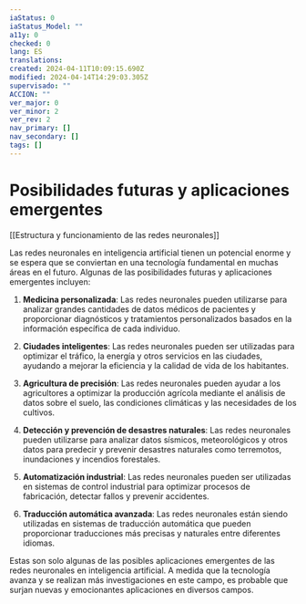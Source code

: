 ```yaml
---
iaStatus: 0
iaStatus_Model: ""
a11y: 0
checked: 0
lang: ES
translations: 
created: 2024-04-11T10:09:15.690Z
modified: 2024-04-14T14:29:03.305Z
supervisado: ""
ACCION: ""
ver_major: 0
ver_minor: 2
ver_rev: 2
nav_primary: []
nav_secondary: []
tags: []
---
```

# Posibilidades futuras y aplicaciones emergentes

[[Estructura y funcionamiento de las  redes neuronales]]

Las redes neuronales en inteligencia artificial tienen un potencial enorme y se espera que se conviertan en una tecnología fundamental en muchas áreas en el futuro. Algunas de las posibilidades futuras y aplicaciones emergentes incluyen:

1. **Medicina personalizada**: Las redes neuronales pueden utilizarse para analizar grandes cantidades de datos médicos de pacientes y proporcionar diagnósticos y tratamientos personalizados basados en la información específica de cada individuo.

2. **Ciudades inteligentes**: Las redes neuronales pueden ser utilizadas para optimizar el tráfico, la energía y otros servicios en las ciudades, ayudando a mejorar la eficiencia y la calidad de vida de los habitantes.

3. **Agricultura de precisión**: Las redes neuronales pueden ayudar a los agricultores a optimizar la producción agrícola mediante el análisis de datos sobre el suelo, las condiciones climáticas y las necesidades de los cultivos.

4. **Detección y prevención de desastres naturales**: Las redes neuronales pueden utilizarse para analizar datos sísmicos, meteorológicos y otros datos para predecir y prevenir desastres naturales como terremotos, inundaciones y incendios forestales.

5. **Automatización industrial**: Las redes neuronales pueden ser utilizadas en sistemas de control industrial para optimizar procesos de fabricación, detectar fallos y prevenir accidentes.

6. **Traducción automática avanzada**: Las redes neuronales están siendo utilizadas en sistemas de traducción automática que pueden proporcionar traducciones más precisas y naturales entre diferentes idiomas.

Estas son solo algunas de las posibles aplicaciones emergentes de las redes neuronales en inteligencia artificial. A medida que la tecnología avanza y se realizan más investigaciones en este campo, es probable que surjan nuevas y emocionantes aplicaciones en diversos campos.
